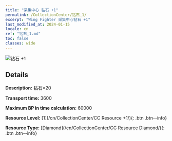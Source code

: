 ```yaml
---
title: "采集中心 钻石 +1"
permalink: /CollectionCenter/钻石_1/
excerpt: "Wing Fighter 采集中心钻石 +1"
last_modified_at: 2024-01-15
locale: cn
ref: "钻石_1.md"
toc: false
classes: wide
---
```



![钻石 +1](/images/cc/CC_Diamond_1.png)

## Details

  **Description:** 钻石×20

  **Transport time:** 3600

  **Maximum BP in time calculation:** 60000

  **Resource Level:** [1](/cn/CollectionCenter/CC Resource +1/){: .btn .btn--info}

  **Resource Type:** [Diamond](/cn/CollectionCenter/CC Resource Diamond/){: .btn .btn--info}

